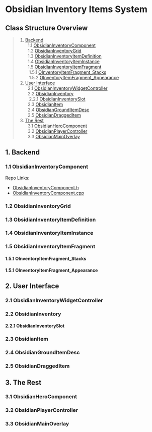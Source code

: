 # Obsidian Inventory Items System

<a name="table-of-contents"></a>
## Class Structure Overview

> 1. [Backend](#backend) \
> &nbsp; 1.1 [ObsidianInventoryComponent](#obsidianinventorycomp) \
> &nbsp; 1.2 [ObsidianInventoryGrid](#obsidianinventorygrid) \
> &nbsp; 1.3 [ObsidianInventoryItemDefinition](#obsidianinventoryitemdef) \
> &nbsp; 1.4 [ObsidianInventoryItemInstance](#obsidianinventoryiteminstance) \
> &nbsp; 1.5 [ObsidianInventoryItemFragment](#obsidianinventoryitemfragment) \
> &nbsp;&nbsp; 1.5.1 [OInventoryItemFragment_Stacks](#obsidianfragment_stacks) \
> &nbsp;&nbsp; 1.5.2 [OInventoryItemFragment_Appearance](#obsidianframgent_appearance)
> 2. [User Interface](#ui) \
> &nbsp; 2.1 [ObsidianInventoryWidgetController](#obsidianinventorywidgetcontroller) \
> &nbsp; 2.2 [ObsidianInventory](#obsidianinventory) \
> &nbsp;&nbsp; 2.2.1 [ObsidianInventorySlot](#obsidianinventoryslot) \
> &nbsp; 2.3 [ObsidianItem](#obsidianitem) \
> &nbsp; 2.4 [ObsidianGroundItemDesc](#obsidiangrounditemdesc) \
> &nbsp; 2.5 [ObsidianDraggedItem](#obsidiandraggeditem)
> 3. [The Rest](#rest) \
> &nbsp; 3.1 [ObsidianHeroComponent](#obsidianherocomponent) \
> &nbsp; 3.2 [ObsidianPlayerController](#obsidianplayercontroller) \
> &nbsp; 3.3 [ObsidianMainOverlay](#obsidianmainoverlay)


<a name="backend"></a>
## 1. Backend

<a name="obsidianinventorycomp"></a>
### 1.1 ObsidianInventoryComponent

Repo Links:
- [ObsidianInventoryComponent.h](https://github.com/intrxx/Obsidian/blob/main/Source/Obsidian/Public/InventoryItems/ObsidianInventoryComponent.h)
- [ObsidianInventoryComponent.cpp](https://github.com/intrxx/Obsidian/blob/main/Source/Obsidian/Private/InventoryItems/ObsidianInventoryComponent.cpp)

<a name="obsidianinventorygrid"></a>
### 1.2 ObsidianInventoryGrid

<a name="obsidianinventoryitemdef"></a>
### 1.3 ObsidianInventoryItemDefinition

<a name="obsidianinventoryiteminstance"></a>
### 1.4 ObsidianInventoryItemInstance

<a name="obsidianinventoryitemfragment"></a>
### 1.5 ObsidianInventoryItemFragment

<a name="obsidianfragment_stacks"></a>
#### 1.5.1 OInventoryItemFragment_Stacks

<a name="obsidianframgent_appearance"></a>
#### 1.5.1 OInventoryItemFragment_Appearance

<a name="ui"></a>
## 2. User Interface

<a name="obsidianinventorywidgetcontroller"></a>
### 2.1 ObsidianInventoryWidgetController

<a name="obsidianinventory"></a>
### 2.2 ObsidianInventory

<a name="obsidianinventoryslot"></a>
#### 2.2.1 ObsidianInventorySlot

<a name="obsidianitem"></a>
### 2.3 ObsidianItem

<a name="obsidiangrounditemdesc"></a>
### 2.4 ObsidianGroundItemDesc

<a name="obsidiandraggeditem"></a>
### 2.5 ObsidianDraggedItem

<a name="rest"></a>
## 3. The Rest

<a name="obsidianherocomponent"></a>
### 3.1 ObsidianHeroComponent

<a name="obsidianplayercontroller"></a>
### 3.2 ObsidianPlayerController

<a name="obsidianmainoverlay"></a>
### 3.3 ObsidianMainOverlay





